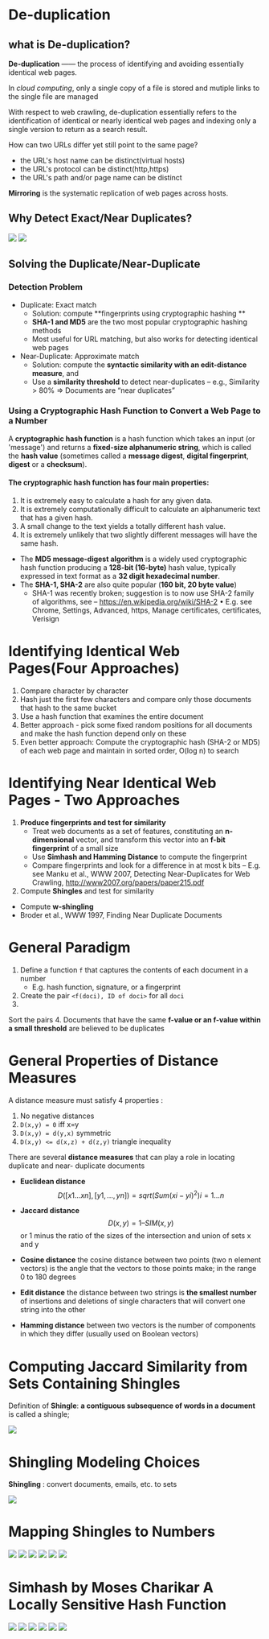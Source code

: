 # De-duplication

## what is De-duplication?

**De-duplication** —— the process of identifying and avoiding essentially identical web pages.

In _cloud computing_, only a single copy of a file is stored and mutiple links to the single file are managed

With respect to web crawling, de-duplication essentially refers to  the identification of identical or nearly identical web pages and indexing only a single version to return as a search result.

How can two URLs differ yet still point to the same page?
+ the URL's host name can be distinct(virtual hosts)
+ the URL's protocol can be distinct(http,https)
+ the URL's path and/or page name can be distinct

**Mirroring** is the systematic replication of web pages across hosts.

## Why Detect Exact/Near Duplicates?

![](/assets/05_1.png)
![](/assets/05_2.png)

## Solving the Duplicate/Near-Duplicate

### Detection Problem

+ Duplicate: Exact match
  + Solution: compute **fingerprints using cryptographic hashing**
  + **SHA-1 and MD5** are the two most popular cryptographic hashing methods
  + Most useful for URL matching, but also works for detecting identical web pages
+ Near-Duplicate: Approximate match
  + Solution: compute the **syntactic similarity with an edit-distance measure**, and
  + Use a **similarity threshold** to detect near-duplicates– e.g., Similarity > 80% => Documents are “near duplicates”

### Using a Cryptographic Hash Function to Convert a Web Page to a Number

A **cryptographic hash function** is a hash function which takes an input (or 'message') and returns a **fixed-size alphanumeric string**, which is called the **hash value** (sometimes called a **message digest**, **digital fingerprint**, **digest** ora **checksum**).

#### The cryptographic hash function has four main properties:
1. It is extremely easy to calculate a hash for any given data.
2. It is extremely computationally difficult to calculate an alphanumeric text that has a given hash.
3. A small change to the text yields a totally different hash value.
4. It is extremely unlikely that two slightly different messages will have the same hash.


+ The **MD5 message-digest algorithm** is a widely used cryptographic hash function producing a **128-bit (16-byte)** hash value, typically expressed in text format as a **32 digit hexadecimal number**.
+ The **SHA-1, SHA-2** are also quite popular (**160 bit, 20 byte value**)
  + SHA-1 was recently broken; suggestion is to now use SHA-2 family of algorithms, see – https://en.wikipedia.org/wiki/SHA-2
  • E.g. see Chrome, Settings, Advanced, https, Manage certificates, certificates, Verisign
  
# Identifying Identical Web Pages(Four Approaches)
1. Compare character by character
2. Hash just the first few characters and compare only those documents that hash to the same bucket
3. Use a hash function that examines the entire document
4. Better approach - pick some fixed random positions for all documents and make the hash function depend only on these
5. Even better approach: Compute the cryptographic hash (SHA-2 or MD5) of eachweb page and maintain in sorted order, O(log n) to search

# Identifying Near Identical Web Pages - Two Approaches

1. **Produce fingerprints and test for similarity** 
   - Treat web documents as a set of features, constituting an **n-dimensional** vector, and transform this vector into an **f-bit fingerprint** of a small size
   - Use **Simhash and Hamming Distance** to compute the fingerprint
   - Compare fingerprints and look for a difference in at most k bits
   – E.g. see Manku et al., WWW 2007, Detecting Near-Duplicates for Web Crawling, http://www2007.org/papers/paper215.pdf
2. Compute **Shingles** and test for similarity
  - Compute **w-shingling** 
  - Broder et al., WWW 1997, Finding Near Duplicate Documents 
  
# General Paradigm

1. Define a function `f` that captures the contents of each document in a number
   - E.g. hash function, signature, or a fingerprint
2. Create the pair `<f(doci), ID of doci>` for all `doci`
3. Sort the pairs
4. Documents that have the same **f-value or an f-value within a small threshold** are believed to be duplicates 

# General Properties of Distance Measures

A distance measure must satisfy 4 properties :

1. No negative distances
2. `D(x,y) = 0` iff x=y
3. `D(x,y) = d(y,x)` symmetric
4. `D(x,y) <= d(x,z) + d(z,y)` triangle inequality

There are several **distance measures** that can play a role in locating duplicate and near-duplicate documents

+ **Euclidean distance**
  $$ D([x1...xn], [y1,...,yn]) = sqrt(Sum(xi-yi)^2) i=1...n$$
  
+ **Jaccard distance**
  $$D(x,y) = 1 – SIM(x,y)$$ or 1 minus the ratio of the sizes of the intersection and union of sets x and y

+ **Cosine distance**
  the cosine distance between two points (two n element vectors) is the angle that the vectors to those points make; in the range 0 to 180 degrees

+ **Edit distance** 
   the distance between two strings is **the smallest number** of insertions and deletions of single characters that will convert one string into the other
   
+ **Hamming distance**
  between two vectors is the number of components in which they differ (usually used on Boolean vectors)
  
# Computing Jaccard Similarity from Sets Containing Shingles

Definition of **Shingle**:
**a contiguous subsequence of words in a document** is called a shingle;

![](/assets/20_05.png)

# Shingling Modeling Choices

**Shingling** : convert documents, emails, etc. to sets

![](/assets/21_05.png)

# Mapping Shingles to Numbers
![](/assets/22_05.png)
![](/assets/23_05.png)
![](/assets/24_05.png)
![](/assets/25_05.png)
![](/assets/26_05.png)
![](/assets/27_05.png)

# Simhash by Moses Charikar A Locally Sensitive Hash Function

![](/assets/28_05.png)
![](/assets/29_05.png)
![](/assets/30_05.png)
![](/assets/31_05.png)
![](/assets/32_05.png)
![](/assets/33_05.png)














